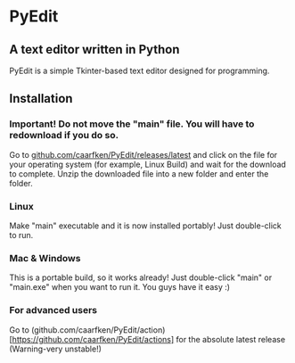 # PyEdit
## A text editor written in Python

PyEdit is a simple Tkinter-based text editor designed for programming.

## Installation
### Important! Do not move the "main" file. You will have to redownload if you do so.

Go to [github.com/caarfken/PyEdit/releases/latest](https://github.com/caarfken/PyEdit/releases/latest) and click on the file for your operating system (for example, Linux Build) and wait for the download to complete. Unzip the downloaded file into a new folder and enter the folder.
### Linux
Make "main" executable and it is now installed portably! Just double-click to run.
### Mac & Windows
This is a portable build, so it works already! Just double-click "main" or "main.exe" when you want to run it. You guys have it easy :)
### For advanced users
Go to (github.com/caarfken/PyEdit/action)[https://github.com/caarfken/PyEdit/actions] for the absolute latest release (Warning-very unstable!)
